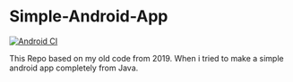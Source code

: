 # Simple-Android-App
[![Android CI](https://github.com/reharish/Simple-Android-App/actions/workflows/android.yml/badge.svg)](https://github.com/reharish/Simple-Android-App/actions/workflows/android.yml)
	
This Repo based on my old code from 2019. When i tried to make a simple android app completely from Java.
